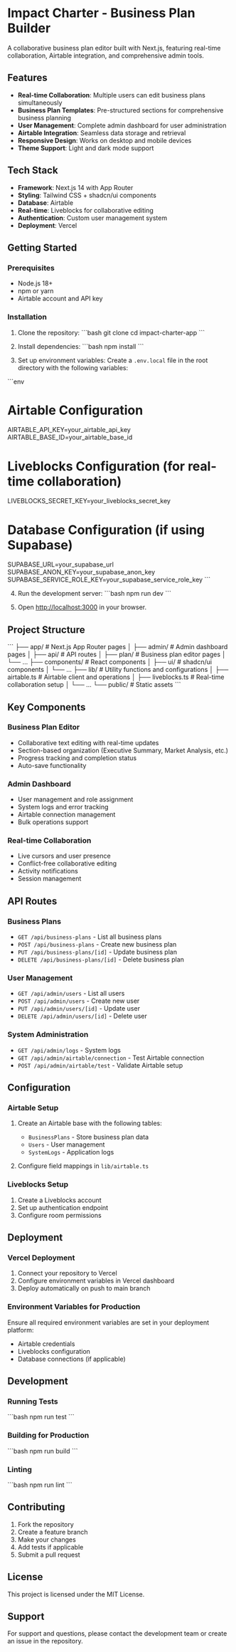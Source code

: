 # Impact Charter - Business Plan Builder

A collaborative business plan editor built with Next.js, featuring real-time collaboration, Airtable integration, and comprehensive admin tools.

## Features

- **Real-time Collaboration**: Multiple users can edit business plans simultaneously
- **Business Plan Templates**: Pre-structured sections for comprehensive business planning
- **User Management**: Complete admin dashboard for user administration
- **Airtable Integration**: Seamless data storage and retrieval
- **Responsive Design**: Works on desktop and mobile devices
- **Theme Support**: Light and dark mode support

## Tech Stack

- **Framework**: Next.js 14 with App Router
- **Styling**: Tailwind CSS + shadcn/ui components
- **Database**: Airtable
- **Real-time**: Liveblocks for collaborative editing
- **Authentication**: Custom user management system
- **Deployment**: Vercel

## Getting Started

### Prerequisites

- Node.js 18+ 
- npm or yarn
- Airtable account and API key

### Installation

1. Clone the repository:
\`\`\`bash
git clone <repository-url>
cd impact-charter-app
\`\`\`

2. Install dependencies:
\`\`\`bash
npm install
\`\`\`

3. Set up environment variables:
Create a `.env.local` file in the root directory with the following variables:

\`\`\`env
# Airtable Configuration
AIRTABLE_API_KEY=your_airtable_api_key
AIRTABLE_BASE_ID=your_airtable_base_id

# Liveblocks Configuration (for real-time collaboration)
LIVEBLOCKS_SECRET_KEY=your_liveblocks_secret_key

# Database Configuration (if using Supabase)
SUPABASE_URL=your_supabase_url
SUPABASE_ANON_KEY=your_supabase_anon_key
SUPABASE_SERVICE_ROLE_KEY=your_supabase_service_role_key
\`\`\`

4. Run the development server:
\`\`\`bash
npm run dev
\`\`\`

5. Open [http://localhost:3000](http://localhost:3000) in your browser.

## Project Structure

\`\`\`
├── app/                    # Next.js App Router pages
│   ├── admin/             # Admin dashboard pages
│   ├── api/               # API routes
│   ├── plan/              # Business plan editor pages
│   └── ...
├── components/            # React components
│   ├── ui/               # shadcn/ui components
│   └── ...
├── lib/                  # Utility functions and configurations
│   ├── airtable.ts       # Airtable client and operations
│   ├── liveblocks.ts     # Real-time collaboration setup
│   └── ...
└── public/               # Static assets
\`\`\`

## Key Components

### Business Plan Editor
- Collaborative text editing with real-time updates
- Section-based organization (Executive Summary, Market Analysis, etc.)
- Progress tracking and completion status
- Auto-save functionality

### Admin Dashboard
- User management and role assignment
- System logs and error tracking
- Airtable connection management
- Bulk operations support

### Real-time Collaboration
- Live cursors and user presence
- Conflict-free collaborative editing
- Activity notifications
- Session management

## API Routes

### Business Plans
- `GET /api/business-plans` - List all business plans
- `POST /api/business-plans` - Create new business plan
- `PUT /api/business-plans/[id]` - Update business plan
- `DELETE /api/business-plans/[id]` - Delete business plan

### User Management
- `GET /api/admin/users` - List all users
- `POST /api/admin/users` - Create new user
- `PUT /api/admin/users/[id]` - Update user
- `DELETE /api/admin/users/[id]` - Delete user

### System Administration
- `GET /api/admin/logs` - System logs
- `GET /api/admin/airtable/connection` - Test Airtable connection
- `POST /api/admin/airtable/test` - Validate Airtable setup

## Configuration

### Airtable Setup
1. Create an Airtable base with the following tables:
   - `BusinessPlans` - Store business plan data
   - `Users` - User management
   - `SystemLogs` - Application logs

2. Configure field mappings in `lib/airtable.ts`

### Liveblocks Setup
1. Create a Liveblocks account
2. Set up authentication endpoint
3. Configure room permissions

## Deployment

### Vercel Deployment
1. Connect your repository to Vercel
2. Configure environment variables in Vercel dashboard
3. Deploy automatically on push to main branch

### Environment Variables for Production
Ensure all required environment variables are set in your deployment platform:
- Airtable credentials
- Liveblocks configuration
- Database connections (if applicable)

## Development

### Running Tests
\`\`\`bash
npm run test
\`\`\`

### Building for Production
\`\`\`bash
npm run build
\`\`\`

### Linting
\`\`\`bash
npm run lint
\`\`\`

## Contributing

1. Fork the repository
2. Create a feature branch
3. Make your changes
4. Add tests if applicable
5. Submit a pull request

## License

This project is licensed under the MIT License.

## Support

For support and questions, please contact the development team or create an issue in the repository.
